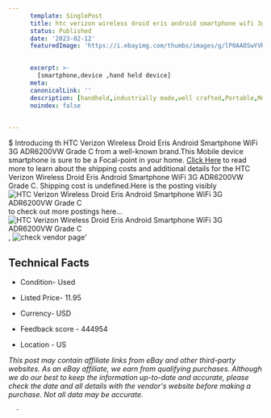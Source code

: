 ```yaml
---
      template: SinglePost
      title: htc verizon wireless droid eris android smartphone wifi 3g adr6200vw grade c
      status: Published
      date: '2023-02-12'
      featuredImage: 'https://i.ebayimg.com/thumbs/images/g/lP0AAOSwYVRhYYok/s-l225.jpg'
       

      excerpt: >-
        [smartphone,device ,hand held device]
      meta:
      canonicalLink: ''
      description: [handheld,industrially made,well crafted,Portable,Mobile,Compact,Convenient,Lightweight,Maneuverable,Man-portable,Miniature,Carriable,Hand-held,Light,Holdable,Transportable,Mobile device,Pocket-sized,On-the-go,Wireless,Cordless,Compact size,Convenient size, smartphone,device ,hand held device]
      noindex: false
      

---
```

$
      Introducing th HTC Verizon Wireless Droid Eris Android Smartphone WiFi 3G ADR6200VW Grade C from a well-known brand.This Mobile device smartphone is sure to be a Focal-point in your home. [Click Here](https://www.ebay.com/itm/334614278013?hash=item4de890af7d%3Ag%3AlP0AAOSwYVRhYYok&mkevt=1&mkcid=1&mkrid=711-53200-19255-0&campid=%253CePNCampaignId%253E&customid=%253CreferenceId%253E&toolid=10049) to read more to learn about the shipping costs and additional details for the HTC Verizon Wireless Droid Eris Android Smartphone WiFi 3G ADR6200VW Grade C. Shipping cost is undefined.Here is the posting visibly ![HTC Verizon Wireless Droid Eris Android Smartphone WiFi 3G ADR6200VW Grade C](https://i.ebayimg.com/thumbs/images/g/lP0AAOSwYVRhYYok/s-l225.jpg) to check out more postings here... ![HTC Verizon Wireless Droid Eris Android Smartphone WiFi 3G ADR6200VW Grade C](https://i.ebayimg.com/images/g/lP0AAOSwYVRhYYok/s-l1600.jpg), ![check vendor page](https://origin-galleryplus.ebayimg.com/ws/web/334614278013_2_0_1/225x225.jpg,https://origin-galleryplus.ebayimg.com/ws/web/334614278013_3_0_1/225x225.jpg,https://origin-galleryplus.ebayimg.com/ws/web/334614278013_4_0_1/225x225.jpg,https://origin-galleryplus.ebayimg.com/ws/web/334614278013_5_0_1/225x225.jpg,https://origin-galleryplus.ebayimg.com/ws/web/334614278013_6_0_1/225x225.jpg,https://origin-galleryplus.ebayimg.com/ws/web/334614278013_7_0_1/225x225.jpg)'

      

 ## Technical Facts 



     
      

 - Condition- Used 


      

 - Listed Price- 11.95 


      

 - Currency- USD 


      

 - Feedback score - 444954 


      

 - Location - US 


      
      

 *_This post may contain affiliate links from eBay and other third-party websites. As an eBay affiliate, we earn from qualifying purchases. Although we do our best to keep the information up-to-date and accurate, please check the date and all details with the vendor's website before making a purchase. Not all data may be accurate._*




      -
